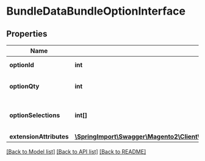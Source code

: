 # BundleDataBundleOptionInterface

## Properties
Name | Type | Description | Notes
------------ | ------------- | ------------- | -------------
**optionId** | **int** | Bundle option id. | 
**optionQty** | **int** | Bundle option quantity. | 
**optionSelections** | **int[]** | Bundle option selection ids. | 
**extensionAttributes** | [**\SpringImport\Swagger\Magento2\Client\Model\BundleDataBundleOptionExtensionInterface**](BundleDataBundleOptionExtensionInterface.md) |  | [optional] 

[[Back to Model list]](../README.md#documentation-for-models) [[Back to API list]](../README.md#documentation-for-api-endpoints) [[Back to README]](../README.md)


